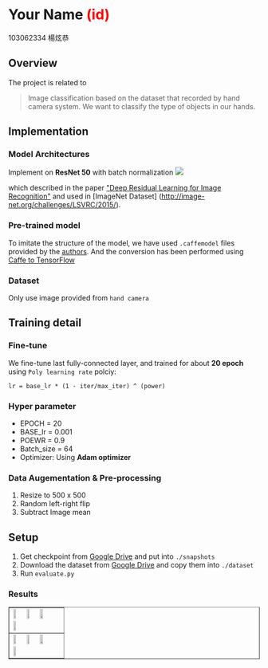 # Your Name <span style="color:red">(id)</span>
103062334 楊炫恭

## Overview
The project is related to 
> Image classification based on the dataset that recorded by hand camera system. We want to classify the type of objects in our hands.

## Implementation
### Model Architectures
Implement on **ResNet 50** with batch normalization
![](https://github.com/hellochick/homework1-1/blob/master/results/resnet.png)

which described in the paper ["Deep Residual Learning for Image Recognition"](https://arxiv.org/abs/1512.03385) and used in [ImageNet Dataset] (http://image-net.org/challenges/LSVRC/2015/).

### Pre-trained model
To imitate the structure of the model, we have used `.caffemodel` files provided by the [authors](https://github.com/KaimingHe/deep-residual-networks). And the conversion has been performed using [Caffe to TensorFlow](https://github.com/ethereon/caffe-tensorflow)

### Dataset
Only use image provided from `hand camera`

## Training detail
### Fine-tune
We fine-tune last fully-connected layer, and trained for about **20 epoch** using `Poly learning rate` polciy:
```
lr = base_lr * (1 - iter/max_iter) ^ (power)
```

### Hyper parameter
*  EPOCH = 20
*  BASE_lr = 0.001
*  POEWR = 0.9
*  Batch_size = 64
*  Optimizer: Using **Adam optimizer**

### Data Augementation & Pre-processing
1. Resize to 500 x 500
2. Random left-right flip
3. Subtract Image mean 

## Setup 
1. Get checkpoint from [Google Drive](https://drive.google.com/drive/folders/0B9CKOTmy0DyaQlA3OWRiTkt2Q0k?usp=sharing)
and put into `./snapshots`
2. Download the dataset from [Google Drive](https://drive.google.com/drive/folders/0BwCy2boZhfdBdXdFWnEtNWJYRzQ) and copy them into `./dataset`
3. Run `evaluate.py`

### Results
<table border=1>
<tr>
<td>
<img src="placeholder.jpg" width="24%"/>
<img src="placeholder.jpg"  width="24%"/>
<img src="placeholder.jpg" width="24%"/>
<img src="placeholder.jpg" width="24%"/>
</td>
</tr>

<tr>
<td>
<img src="placeholder.jpg" width="24%"/>
<img src="placeholder.jpg"  width="24%"/>
<img src="placeholder.jpg" width="24%"/>
<img src="placeholder.jpg" width="24%"/>
</td>
</tr>

</table>


